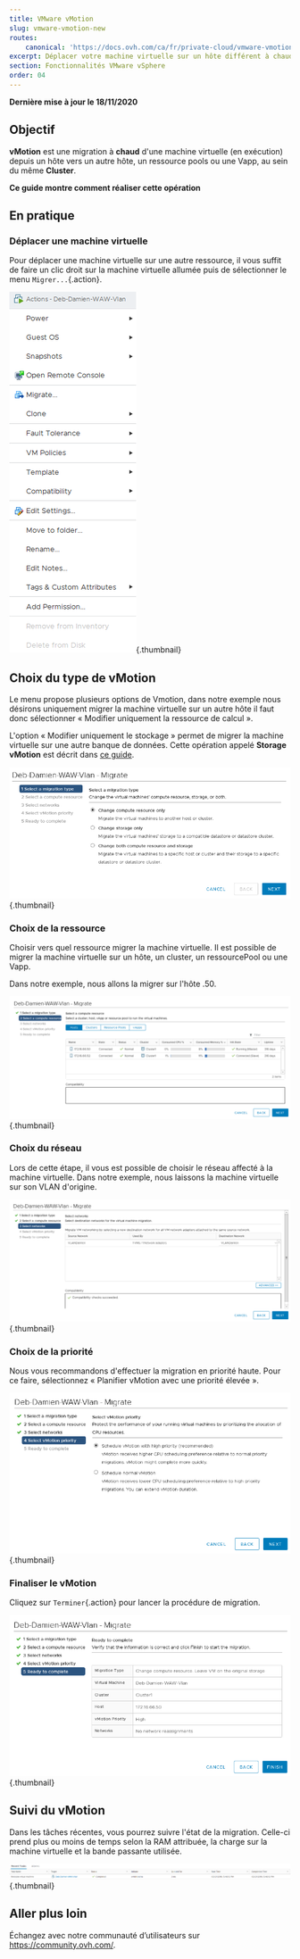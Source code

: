 ```yaml
---
title: VMware vMotion
slug: vmware-vmotion-new
routes:
    canonical: 'https://docs.ovh.com/ca/fr/private-cloud/vmware-vmotion-new/'
excerpt: Déplacer votre machine virtuelle sur un hôte différent à chaud
section: Fonctionnalités VMware vSphere
order: 04
---
```


**Dernière mise à jour le 18/11/2020**

## Objectif

**vMotion** est une migration à **chaud** d'une machine virtuelle (en exécution) depuis un hôte vers un autre hôte, un ressource pools ou une Vapp, au sein du même **Cluster**.

**Ce guide montre comment réaliser cette opération**

## En pratique

### Déplacer une machine virtuelle

Pour déplacer une machine virtuelle sur une autre ressource, il vous suffit de faire un clic droit sur la machine virtuelle allumée puis de sélectionner le menu `Migrer...`{.action}.

![déplacer machine virtuelle](images/Vmotion1.png){.thumbnail}

## Choix du type de vMotion

Le menu propose plusieurs options de Vmotion, dans notre exemple nous désirons uniquement migrer la machine virtuelle sur un autre hôte il faut donc sélectionner « Modifier uniquement la ressource de calcul ».

L'option « Modifier uniquement le stockage » permet de migrer la machine virtuelle sur une autre banque de données. Cette opération appelé **Storage vMotion** est décrit dans [ce guide](../vmware-storage-vmotion-new/).

![choix du type de vMotion](images/Vmotion2.png){.thumbnail}

### Choix de la ressource

Choisir vers quel ressource migrer la machine virtuelle. Il est possible de migrer la machine virtuelle sur un hôte, un cluster, un ressourcePool ou une Vapp.

Dans notre exemple, nous allons la migrer sur l'hôte .50.

![choix de la ressource](images/Vmotion3.png){.thumbnail}

### Choix du réseau

Lors de cette étape, il vous est possible de choisir le réseau affecté à la machine virtuelle. Dans notre exemple, nous laissons la machine virtuelle sur son VLAN d'origine.

![choix du réseau](images/Vmotion4.png){.thumbnail}

### Choix de la priorité

Nous vous recommandons d'effectuer la migration en priorité haute. Pour ce faire, sélectionnez « Planifier vMotion avec une priorité élevée ».

![choix de la priorité](images/Vmotion5.png){.thumbnail}

### Finaliser le vMotion

Cliquez sur `Terminer`{.action} pour lancer la procédure de migration.

![finaliser vMotion](images/Vmotion6.png){.thumbnail}

## Suivi du vMotion

Dans les tâches récentes, vous pourrez suivre l'état de la migration. Celle-ci prend plus ou moins de temps selon la RAM attribuée, la charge sur la machine virtuelle et la bande passante utilisée.

![suivi du vMotion](images/Vmotion7.png){.thumbnail}

## Aller plus loin

Échangez avec notre communauté d’utilisateurs sur <https://community.ovh.com/>.
